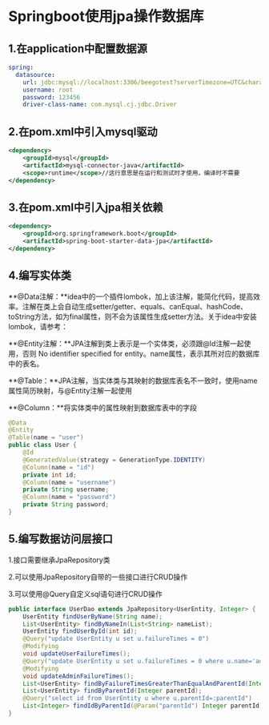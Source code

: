 # Springboot使用jpa操作数据库

## 1.在application中配置数据源

```yml
spring:
  datasource:
    url: jdbc:mysql://localhost:3306/beegotest?serverTimezone=UTC&characterEncoding=utf-8
    username: root
    password: 123456
    driver-class-name: com.mysql.cj.jdbc.Driver
```

## 2.在pom.xml中引入mysql驱动

```xml
<dependency>
    <groupId>mysql</groupId>
    <artifactId>mysql-connector-java</artifactId>
    <scope>runtime</scope>//这行意思是在运行和测试时才使用，编译时不需要
</dependency>
```

## 3.在pom.xml中引入jpa相关依赖

```xml
<dependency>
    <groupId>org.springframework.boot</groupId>
    <artifactId>spring-boot-starter-data-jpa</artifactId>
</dependency>
```

## 4.编写实体类

**@Data注解：**idea中的一个插件lombok，加上该注解，能简化代码，提高效率。注解在类上会自动生成setter/getter、equals、canEqual、hashCode、toString方法，如为final属性，则不会为该属性生成setter方法。关于idea中安装lombok，请参考：

**@Entity注解：**JPA注解到类上表示是一个实体类，必须跟@Id注解一起使用，否则  No identifier specified for entity。name属性，表示其所对应的数据库中的表名。

**@Table：**JPA注解，当实体类与其映射的数据库表名不一致时，使用name属性简历映射，与@Entity注解一起使用

**@Column：**将实体类中的属性映射到数据库表中的字段

```java
@Data
@Entity
@Table(name = "user")
public class User {
    @Id
    @GeneratedValue(strategy = GenerationType.IDENTITY)
    @Column(name = "id")
    private int id;
    @Column(name = "username")
    private String username;
    @Column(name = "password")
    private String password;
}
```

## 5.编写数据访问层接口

1.接口需要继承JpaRepository类

2.可以使用JpaRepository自带的一些接口进行CRUD操作

3.可以使用@Query自定义sql语句进行CRUD操作

```java
public interface UserDao extends JpaRepository<UserEntity, Integer> {
    UserEntity findUserByName(String name);
    List<UserEntity> findByNameIn(List<String> nameList);
    UserEntity findUserById(int id);
    @Query("update UserEntity u set u.failureTimes = 0")
    @Modifying
    void updateUserFailureTimes();
    @Query("update UserEntity u set u.failureTimes = 0 where u.name='admin'")
    @Modifying
    void updateAdminFailureTimes();
    List<UserEntity> findByFailureTimesGreaterThanEqualAndParentId(Integer failureTimes, Integer parentId);
    List<UserEntity> findByParentId(Integer parentId);
    @Query("select id from UserEntity u where u.parentId=:parentId")
    List<Integer> findIdByParentId(@Param("parentId") Integer parentId);
}
```